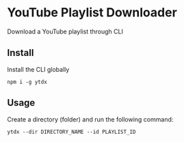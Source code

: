 # YouTube Playlist Downloader
Download a YouTube playlist through CLI

## Install
Install the CLI globally
```
npm i -g ytdx
```

## Usage
Create a directory (folder) and run the following command:
```
ytdx --dir DIRECTORY_NAME --id PLAYLIST_ID
```





